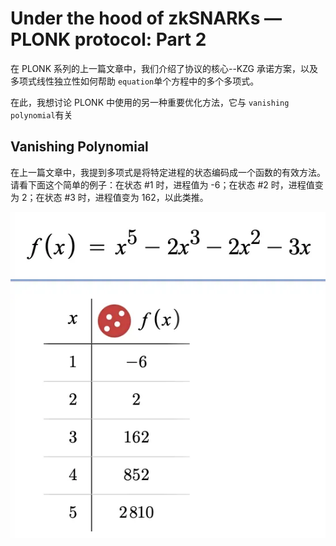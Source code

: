 # Under the hood of zkSNARKs — PLONK protocol: Part 2

在 PLONK 系列的上一篇文章中，我们介绍了协议的核心--KZG 承诺方案，以及多项式线性独立性如何帮助 `equation`单个方程中的多个多项式。

在此，我想讨论 PLONK 中使用的另一种重要优化方法，它与 `vanishing polynomial`有关

## **Vanishing Polynomial**

在上一篇文章中，我提到多项式是将特定进程的状态编码成一个函数的有效方法。请看下面这个简单的例子：在状态 #1 时，进程值为 -6；在状态 #2 时，进程值变为 2；在状态 #3 时，进程值变为 162，以此类推。

![Untitled](Under%20the%20hood%20of%20zkSNARKs%20%E2%80%94%20PLONK%20protocol%20Part%202%2011083cca614a4aa1871b488f40d54fd8/Untitled.png)
